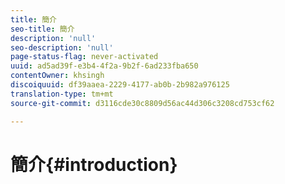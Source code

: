 ```yaml
---
title: 簡介
seo-title: 簡介
description: 'null'
seo-description: 'null'
page-status-flag: never-activated
uuid: ad5ad39f-e3b4-4f2a-9b2f-6ad233fba650
contentOwner: khsingh
discoiquuid: df39aaea-2229-4177-ab0b-2b982a976125
translation-type: tm+mt
source-git-commit: d3116cde30c8809d56ac44d306c3208cd753cf62

---
```



# 簡介{#introduction}

